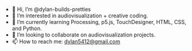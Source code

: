 - 👋 Hi, I’m @dylan-builds-pretties
- 👀 I’m interested in audiovisualization + creative coding.
- 🌱 I’m currently learning Processing, p5.js, TouchDesigner, HTML, CSS, and Python.
- 💞️ I’m looking to collaborate on audiovisualization projects.
- 📫 How to reach me: dylan5412@gmail.com

